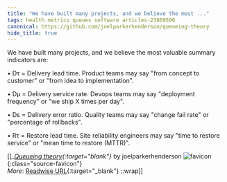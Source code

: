 ```yaml
---
title: "We have built many projects, and we believe the most ..."
tags: health metrics queues software articles-23869506
canonical: https://github.com/joelparkerhenderson/queueing-theory
hide_title: true
---
```


We have built many projects, and we believe the most valuable summary indicators are:

•   Dτ = Delivery lead time. Product teams may say "from concept to customer" or "from idea to implementation".
    
•   Dμ = Delivery service rate. Devops teams may say "deployment frequency" or "we ship X times per day".
    
•   Dε = Delivery error ratio. Quality teams may say "change fail rate" or "percentage of rollbacks".
    
•   Rτ = Restore lead time. Site reliability engineers may say "time to restore service" or "mean time to restore (MTTR)".


[[<cite>_[Queueing theory](https://github.com/joelparkerhenderson/queueing-theory){:target="_blank"}_</cite> by joelparkerhenderson ![favicon](https://s2.googleusercontent.com/s2/favicons?domain=github.com){:class="source-favicon"}<br>
_More_: [Readwise URL](https://readwise.io/open/466745390){:target="_blank"}
::wrap]]